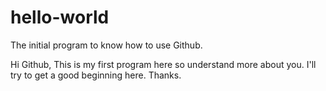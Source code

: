 # hello-world
The initial program to know how to use Github.

Hi Github,
This is my first program here so understand more about you. 
I'll try to get a good beginning here. Thanks.
